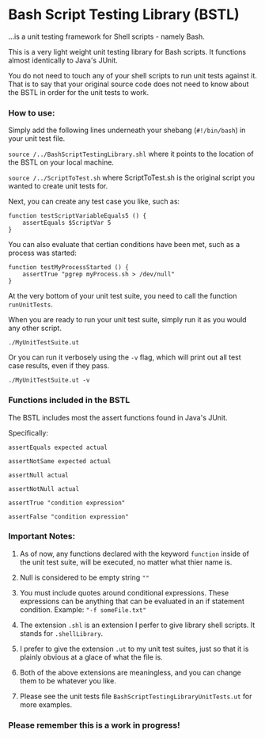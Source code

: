 # Bash Script Testing Library (BSTL)
...is a unit testing framework for Shell scripts - namely Bash.  

This is a very light weight unit testing library for Bash scripts.  It functions almost identically to Java's JUnit.

You do not need to touch any of your shell scripts to run unit tests against it.  That is to say that your original source code does not need to know about the BSTL in order for the unit tests to work.  

### How to use:
Simply add the following lines underneath your shebang (`#!/bin/bash`) in your unit test file.

`source /../BashScriptTestingLibrary.shl` where it points to the location of the BSTL on your local machine. 

`source /../ScriptToTest.sh`  where ScriptToTest.sh is the original script you wanted to create unit tests for.

Next, you can create any test case you like, such as:

```
function testScriptVariableEquals5 () {
    assertEquals $ScriptVar 5
} 
```

You can also evaluate that certian conditions have been met, such as a process was started:

```
function testMyProcessStarted () {
    assertTrue "pgrep myProcess.sh > /dev/null"
} 
```

At the very bottom of your unit test suite, you need to call the function `runUnitTests`.

When you are ready to run your unit test suite, simply run it as you would any other script.

`./MyUnitTestSuite.ut`

Or you can run it verbosely using the `-v` flag, which will print out all test case results, even if they pass.  

`./MyUnitTestSuite.ut -v`


### Functions included in the BSTL
The BSTL includes most the assert functions found in Java's JUnit.

Specifically:

`assertEquals expected actual`

`assertNotSame expected actual`

`assertNull actual`

`assertNotNull actual`

`assertTrue "condition expression"`

`assertFalse "condition expression"`

### Important Notes:

1. As of now, any functions declared with the keyword `function` inside of the unit test suite, will be executed, no matter what thier name is.

2. Null is considered to be empty string `""`

3. You must include quotes around conditional expressions.  These expressions can be anything that can be evaluated in an if statement condition.  Example: `"-f someFile.txt"`

4. The extension `.shl` is an extension I perfer to give library shell scripts.  It stands for `.shellLibrary`. 

5. I prefer to give the extension `.ut` to my unit test suites, just so that it is plainly obvious at a glace of what the file is.  

6. Both of the above extensions are meaningless, and you can change them to be whatever you like.

7. Please see the unit tests file `BashScriptTestingLibraryUnitTests.ut` for more examples.  

### Please remember this is a work in progress!
